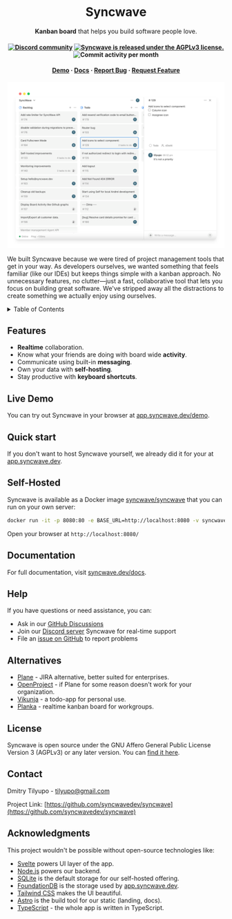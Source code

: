 <h1 align="center">Syncwave</h1>

<p align="center">
  <b>Kanban board</b> that helps you build software people love.
</p>
<h4 align="center">
  <a href="https://discord.com/invite/FzQjQVFdQz">
    <img src="https://img.shields.io/badge/Chat%20on-Discord-%235766f2?style=for-the-badge" alt="Discord community" /></a>
  <a href="https://github.com/syncwavedev/syncwave/blob/main/LICENSE">
    <img src="https://img.shields.io/badge/license-AGPL--v3-green?style=for-the-badge" alt="Syncwave is released under the AGPLv3 license." /></a>
  <img alt="Commit activity per month" src="https://img.shields.io/github/commit-activity/m/syncwavedev/syncwave?style=for-the-badge" />
</h4>
<h4 align="center">
  <a href="https://app.syncwave.dev/demo">Demo</a>
  &middot;
  <a href="https://www.syncwave.dev/docs">Docs</a>
  &middot;
  <a href="https://github.com/syncwavedev/syncwave/issues/new?labels=bug&template=bug-report---.md">Report Bug</a>
  &middot;
  <a href="https://github.com/syncwavedev/syncwave/issues/new?labels=enhancement&template=feature-request---.md">Request Feature</a>

</h4>

<picture>
    <source media="(prefers-color-scheme: dark)" srcset="./packages/www/src/assets/syncwave-window-screenshot-dark-v2.png">
    <source media="(prefers-color-scheme: light)" srcset="./packages/www/src/assets/syncwave-window-screenshot-light-v2.png">
    <img alt="Syncwave Screenshot" src="./packages/www/src/assets/syncwave-window-screenshot-light-v2.png">
</picture>

We built Syncwave because we were tired of project management tools that get in your way. As developers ourselves, we wanted something that feels familiar (like our IDEs) but keeps things simple with a kanban approach. No unnecessary features, no clutter—just a fast, collaborative tool that lets you focus on building great software. We've stripped away all the distractions to create something we actually enjoy using ourselves.

<details>
  <summary>Table of Contents</summary>
  <ol>
    <li><a href="#features">Features</a></li>
    <li><a href="#quick-start">Quick start</a></li>
    <li><a href="#self-hosted">Self-Hosted</a></li>
    <li><a href="#documentation">Documentation</a></li>
    <li><a href="#help">Help</a></li>
    <li><a href="#alternatives">Alternatives</a></li>
    <li><a href="#license">License</a></li>
    <li><a href="#contact">Contact</a></li>
    <li><a href="#acknowledgments">Acknowledgments</a></li>
  </ol>
</details>

## Features

- **Realtime** collaboration.
- Know what your friends are doing with board wide **activity**.
- Communicate using built-in **messaging**.
- Own your data with **self-hosting**.
- Stay productive with **keyboard shortcuts**.

## Live Demo

You can try out Syncwave in your browser at [app.syncwave.dev/demo](https://app.syncwave.dev/demo).

## Quick start

If you don't want to host Syncwave yourself, we already did it for your at [app.syncwave.dev](https://app.syncwave.dev).

## Self-Hosted

Syncwave is available as a Docker image [syncwave/syncwave](http://hub.docker.com/r/syncwave/syncwave) that you can run on your own server:

```sh
docker run -it -p 8080:80 -e BASE_URL=http://localhost:8080 -v syncwave-data:/data syncwave/syncwave
```

Open your browser at `http://localhost:8080/`

## Documentation

For full documentation, visit [syncwave.dev/docs](https://www.syncwave.dev/docs).

## Help

If you have questions or need assistance, you can:

- Ask in our [GitHub Discussions](https://github.com/syncwavedev/syncwave/discussions/new/choose)
- Join our [Discord server](https://discord.com/invite/FzQjQVFdQz) Syncwave for real-time support
- File an [issue on GitHub](https://github.com/syncwavedev/syncwave/issues) to report problems

## Alternatives

- [Plane](http://github.com/makeplane/plane/) - JIRA alternative, better suited for enterprises.
- [OpenProject](https://github.com/opf/openproject) - if Plane for some reason doesn't work for your organization.
- [Vikunja](https://github.com/go-vikunja/vikunja/tree/main) - a todo-app for personal use.
- [Planka](https://github.com/plankanban/planka) - realtime kanban board for workgroups.

## License

Syncwave is open source under the GNU Affero General Public License Version 3 (AGPLv3) or any later version. You can [find it here](./LICENSE).

## Contact

Dmitry Tilyupo - tilyupo@gmail.com

Project Link: [https://github.com/syncwavedev/syncwave](https://github.com/syncwavedev/syncwave)

## Acknowledgments

This project wouldn't be possible without open-source technologies like:

- [Svelte](https://github.com/sveltejs/svelte) powers UI layer of the app.
- [Node.js](https://github.com/nodejs/node) powers our backend.
- [SQLite](https://github.com/sqlite/sqlite) is the default storage for our self-hosted offering.
- [FoundationDB](https://github.com/apple/foundationdb) is the storage used by [app.syncwave.dev](https://app.syncwave.dev).
- [Tailwind CSS](https://github.com/tailwindlabs/tailwindcss) makes the UI beautiful.
- [Astro](https://github.com/withastro/astro) is the build tool for our static (landing, docs).
- [TypeScript](https://github.com/microsoft/TypeScript) - the whole app is written in TypeScript.
